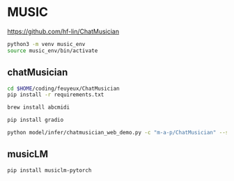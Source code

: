 # MUSIC

<https://github.com/hf-lin/ChatMusician>

```sh
python3 -m venv music_env
source music_env/bin/activate
```

## chatMusician

```sh
cd $HOME/coding/feuyeux/ChatMusician
pip install -r requirements.txt

brew install abcmidi

pip install gradio

python model/infer/chatmusician_web_demo.py -c "m-a-p/ChatMusician" --server_port 8888
```

## musicLM

```sh
pip install musiclm-pytorch

```
